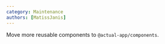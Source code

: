 ```yaml
---
category: Maintenance
authors: [MatissJanis]
---
```


Move more reusable components to `@actual-app/components`.
